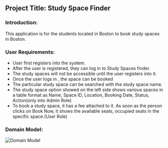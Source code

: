 

## Project Title: Study Space Finder

### Introduction:

This application is for the  students located in Boston to book study spaces in  Boston.

### User Requirements:

- User first registers into the system.
- After the user is registered, they can log in to Study Spaces finder.
- The study spaces will not be accessible until the user registers into it.
-  Once the user logs in , the space can be booked
- The particular study space can be searched with the study space name.
- The study space option showed on the left side shows various spaces in a table format as Name, Space ID, Location, Booking Date, Status, Action(only into Admin Role)
- To book a study space, it has a fee attached to it. As soon as the person clicks on Book Now, it shows the available seats, occupied seats in the specific space.(User Role)

### Domain Model:


![Domain Model](https://user-images.githubusercontent.com/113149626/206266013-7567281c-df56-4d81-a61b-e48c12651315.png)
